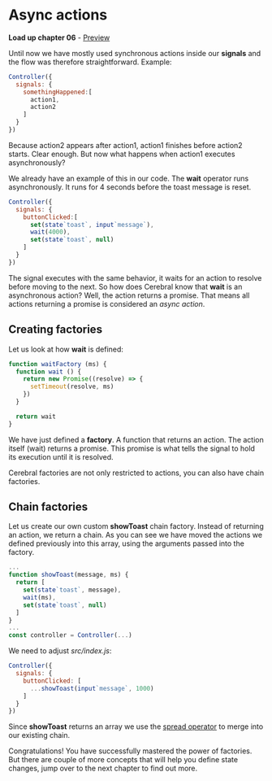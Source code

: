 # Async actions

**Load up chapter 06** - [Preview](06)

Until now we have mostly used synchronous actions inside our **signals** and the flow was therefore straightforward. Example:

```js
Controller({
  signals: {
    somethingHappened:[
      action1,
      action2
    ]
  }
})
```
Because action2 appears after action1, action1 finishes before action2 starts. Clear enough. But now what happens when action1 executes asynchronously?

We already have an example of this in our code. The **wait** operator runs asynchronously. It runs for 4 seconds before the toast message is reset.

```js
Controller({
  signals: {
    buttonClicked:[
      set(state`toast`, input`message`),
      wait(4000),
      set(state`toast`, null)
    ]
  }
})
```

The signal executes with the same behavior, it waits for an action to resolve before moving to the next. So how does Cerebral know that **wait** is an asynchronous action? Well, the action returns a promise. That means all actions returning a promise is considered an *async action*.

## Creating factories
Let us look at how **wait** is defined:

```js
function waitFactory (ms) {
  function wait () {
    return new Promise((resolve) => {
      setTimeout(resolve, ms)
    })
  }

  return wait
}
```

We have just defined a **factory**. A function that returns an action. The action itself (wait) returns a promise. This promise is what tells the signal to hold its execution until it is resolved.

Cerebral factories are not only restricted to actions, you can also have chain factories.

## Chain factories
Let us create our own custom **showToast** chain factory. Instead of returning an action, we return a chain. As you can see we have moved the actions we defined previously into this array, using the arguments passed into the factory.

```js
...
function showToast(message, ms) {
  return [
    set(state`toast`, message),
    wait(ms),
    set(state`toast`, null)
  ]
}
...
const controller = Controller(...)
```

We need to adjust *src/index.js*:
```js
Controller({
  signals: {
    buttonClicked: [
      ...showToast(input`message`, 1000)
    ]
  }
})
```

Since **showToast** returns an array we use the [spread operator](https://developer.mozilla.org/en-US/docs/Web/JavaScript/Reference/Operators/Spread_operator) to merge into our existing chain.

Congratulations! You have successfully mastered the power of factories. But there are couple of more concepts that will help you define state changes, jump over to the next chapter to find out more.
